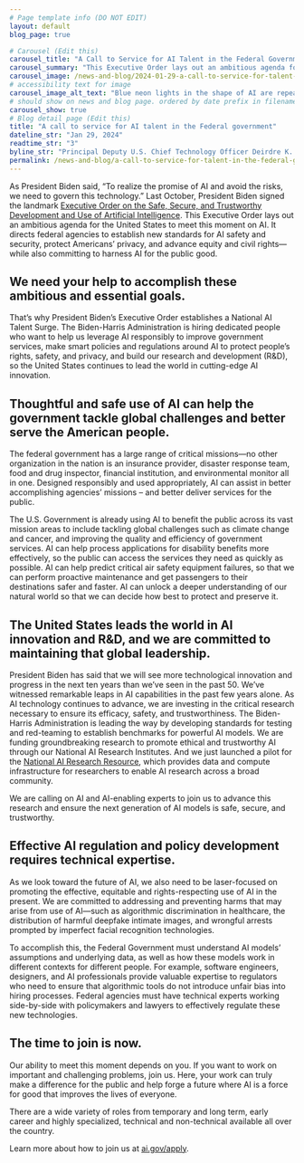 ```yaml
---
# Page template info (DO NOT EDIT)
layout: default
blog_page: true

# Carousel (Edit this)
carousel_title: "A Call to Service for AI Talent in the Federal Government"
carousel_summary: "This Executive Order lays out an ambitious agenda for the United States to meet this moment on AI. It directs federal agencies to establish new standards for AI safety and security, protect Americans’ privacy, and advance equity and civil rights—while also committing to harness AI for the public good."
carousel_image: /news-and-blog/2024-01-29-a-call-to-service-for-talent-in-the-federal-government-img/cblog-card-AI.jpg
# accessibility text for image
carousel_image_alt_text: "Blue neon lights in the shape of AI are repeated on a yellow background"
# should show on news and blog page. ordered by date prefix in filename
carousel_show: true
# Blog detail page (Edit this)
title: "A call to service for AI talent in the Federal government"
dateline_str: "Jan 29, 2024"
readtime_str: "3"
byline_str: "Principal Deputy U.S. Chief Technology Officer Deirdre K. Mulligan and U.S. Digital Service Administrator Mina Hsiang"
permalink: /news-and-blog/a-call-to-service-for-talent-in-the-federal-government
---
```


As President Biden said, “To realize the promise of AI and avoid the risks, we need to govern this technology.” Last October, President Biden signed the landmark [Executive Order on the Safe, Secure, and Trustworthy Development and Use of Artificial Intelligence](https://www.whitehouse.gov/briefing-room/presidential-actions/2023/10/30/executive-order-on-the-safe-secure-and-trustworthy-development-and-use-of-artificial-intelligence/). This Executive Order lays out an ambitious agenda for the United States to meet this moment on AI. It directs federal agencies to establish new standards for AI safety and security, protect Americans’ privacy, and advance equity and civil rights—while also committing to harness AI for the public good.

## We need your help to accomplish these ambitious and essential goals.

That’s why President Biden’s Executive Order establishes a National AI Talent Surge. The Biden-Harris Administration is hiring dedicated people who want to help us leverage AI responsibly to improve government services, make smart policies and regulations around AI to protect people’s rights, safety, and privacy, and build our research and development (R&D), so the United States continues to lead the world in cutting-edge AI innovation.

## Thoughtful and safe use of AI can help the government tackle global challenges and better serve the American people.

The federal government has a large range of critical missions—no other organization in the nation is an insurance provider, disaster response team, food and drug inspector, financial institution, and environmental monitor all in one. Designed responsibly and used appropriately, AI can assist in better accomplishing agencies’ missions – and better deliver services for the public.

The U.S. Government is already using AI to benefit the public across its vast mission areas to include tackling global challenges such as climate change and cancer, and improving the quality and efficiency of government services. AI can help process applications for disability benefits more effectively, so the public can access the services they need as quickly as possible. AI can help predict critical air safety equipment failures, so that we can perform proactive maintenance and get passengers to their destinations safer and faster. AI can unlock a deeper understanding of our natural world so that we can decide how best to protect and preserve it.

## The United States leads the world in AI innovation and R&D, and we are committed to maintaining that global leadership.

President Biden has said that we will see more technological innovation and progress in the next ten years than we’ve seen in the past 50. We’ve witnessed remarkable leaps in AI capabilities in the past few years alone. As AI technology continues to advance, we are investing in the critical research necessary to ensure its efficacy, safety, and trustworthiness. The Biden-Harris Administration is leading the way by developing standards for testing and red-teaming to establish benchmarks for powerful AI models. We are funding groundbreaking research to promote ethical and trustworthy AI through our National AI Research Institutes. And we just launched a pilot for the [National AI Research Resource](https://new.nsf.gov/focus-areas/artificial-intelligence/nairr), which provides data and compute infrastructure for researchers to enable AI research across a broad community.

We are calling on AI and AI-enabling experts to join us to advance this research and ensure the next generation of AI models is safe, secure, and trustworthy.

## Effective AI regulation and policy development requires technical expertise.

As we look toward the future of AI, we also need to be laser-focused on promoting the effective, equitable and rights-respecting use of AI in the present. We are committed to addressing and preventing harms that may arise from use of AI—such as algorithmic discrimination in healthcare, the distribution of harmful deepfake intimate images, and wrongful arrests prompted by imperfect facial recognition technologies.

To accomplish this, the Federal Government must understand AI models’ assumptions and underlying data, as well as how these models work in different contexts for different people. For example, software engineers, designers, and AI professionals provide valuable expertise to regulators who need to ensure that algorithmic tools do not introduce unfair bias into hiring processes. Federal agencies must have technical experts working side-by-side with policymakers and lawyers to effectively regulate these new technologies.

## The time to join is now.

Our ability to meet this moment depends on you. If you want to work on important and challenging problems, join us. Here, your work can truly make a difference for the public and help forge a future where AI is a force for good that improves the lives of everyone.

There are a wide variety of roles from temporary and long term, early career and highly specialized, technical and non-technical available all over the country.

Learn more about how to join us at [ai.gov/apply](http://ai.gov/apply).
